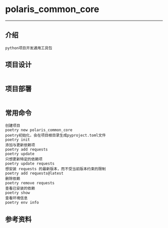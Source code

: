 
# polaris_common_core

---


## 介绍
```.text
python项目开发通用工具包
```


## 项目设计
```.text

```




## 项目部署
```.text

```


## 常用命令
```.text
创建项目
poetry new polaris_common_core
poetry初始化，会在项目根目录生成pyproject.toml文件
poetry init
添加与更新依赖项
poetry add requests
poetry update
只想更新特定的依赖项
poetry update requests
想安装 requests 的最新版本，而不受当前版本约束的限制
poetry add requests@latest
删除依赖
poetry remove requests
查看已安装的依赖
poetry show
查看环境信息
poetry env info
```


## 参考资料




